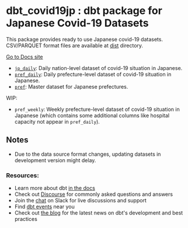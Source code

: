 # dbt_covid19jp : dbt package for Japanese Covid-19 Datasets

This package provides ready to use Japanese covid-19 datasets.
CSV/PARQUET format files are available at [dist](https://github.com/kj-9/dbt_covid19jp/tree/main/dist) directory.

[Go to Docs site](https://kj-9.github.io/dbt_covid19jp/)


- [`jp_daily`](https://kj-9.github.io/dbt_covid19jp/#!/model/model.dbt_covid19jp.jp_daily): Daily nation-level dataset of covid-19 situation in Japanese.
- [`pref_daily`](https://kj-9.github.io/dbt_covid19jp/#!/model/model.dbt_covid19jp.pref_daily): Daily prefecture-level dataset of covid-19 situation in Japanese.
- [`pref`](https://kj-9.github.io/dbt_covid19jp/#!/seed/seed.dbt_covid19jp.pref): Master dataset for Japanese prefectures.


WIP:
-  `pref_weekly`: Weekly prefecture-level dataset of covid-19 situation in Japanese (which contains some additional columns like hospital capacity not appear in `pref_daily`).


## Notes
- Due to the data source format changes, updating datasets in development version might delay.


### Resources:
- Learn more about dbt [in the docs](https://docs.getdbt.com/docs/introduction)
- Check out [Discourse](https://discourse.getdbt.com/) for commonly asked questions and answers
- Join the [chat](https://community.getdbt.com/) on Slack for live discussions and support
- Find [dbt events](https://events.getdbt.com) near you
- Check out [the blog](https://blog.getdbt.com/) for the latest news on dbt's development and best practices
